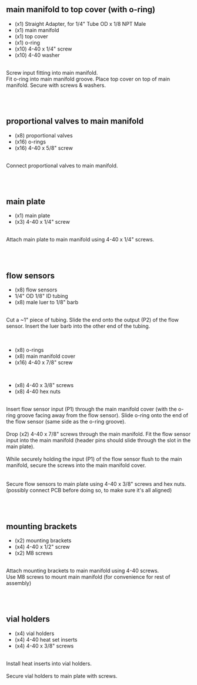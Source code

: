 ## main manifold to top cover (with o-ring)

- (x1) Straight Adapter, for 1/4" Tube OD x 1/8 NPT Male
- (x1) main manifold
- (x1) top cover
- (x1) o-ring
- (x10) 4-40 x 1/4" screw
- (x10) 4-40 washer

<br>
Screw input fitting into main manifold.
<br>
Fit o-ring into main manifold groove. Place top cover on top of main manifold. Secure with screws & washers.

<br><br>


## proportional valves to main manifold

- (x8) proportional valves
- (x16) o-rings
- (x16) 4-40 x 5/8" screw

<br>
Connect proportional valves to main manifold.

<br><br>


## main plate

- (x1) main plate
- (x3) 4-40 x 1/4" screw

<br>
Attach main plate to main manifold using 4-40 x 1/4" screws.

<br><br>

## flow sensors

- (x8) flow sensors
- 1/4" OD 1/8" ID tubing
- (x8) male luer to 1/8" barb

<br>
Cut a ~1" piece of tubing. Slide the end onto the output (P2) of the flow sensor. Insert the luer barb into the other end of the tubing.
<br>
<br><br>

- (x8) o-rings
- (x8) main manifold cover
- (x16) 4-40 x 7/8" screw

<br>

- (x8) 4-40 x 3/8" screws
- (x8) 4-40 hex nuts


<br>
Insert flow sensor input (P1) through the main manifold cover (with the o-ring groove facing away from the flow sensor). Slide o-ring onto the end of the flow sensor (same side as the o-ring groove).
<br><br>
Drop (x2) 4-40 x 7/8" screws through the main manifold. Fit the flow sensor input into the main manifold (header pins should slide through the slot in the main plate).
<br><br>
While securely holding the input (P1) of the flow sensor flush to the main manifold, secure the screws into the main manifold cover.
<br><br><br>
Secure flow sensors to main plate using 4-40 x 3/8" screws and hex nuts. (possibly connect PCB before doing so, to make sure it's all aligned)

<br><br>


## mounting brackets

- (x2) mounting brackets
- (x4) 4-40 x 1/2" screw
- (x2) M8 screws

<br>
Attach mounting brackets to main manifold using 4-40 screws.
<br>
Use M8 screws to mount main manifold (for convenience for rest of assembly)

<br><br>


## vial holders

- (x4) vial holders
- (x4) 4-40 heat set inserts
- (x4) 4-40 x 3/8" screws

<br>
Install heat inserts into vial holders.
<br><br>
Secure vial holders to main plate with screws.

<br><br>

